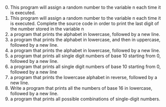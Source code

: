 0. This program will assign a random number to the variable n each time it is executed.
1. This program will assign a random number to the variable n each time it is executed. Complete the source code in order to print the last digit of the number stored in the variable n
2. a program that prints the alphabet in lowercase, followed by a new line.
3. a program that prints the alphabet in lowercase, and then in uppercase, followed by a new line.
4. a program that prints the alphabet in lowercase, followed by a new line.
5. a program that prints all single digit numbers of base 10 starting from 0, followed by a new line.
6. a program that prints all single digit numbers of base 10 starting from 0, followed by a new line
7. a program that prints the lowercase alphabet in reverse, followed by a new line.
8. Write a program that prints all the numbers of base 16 in lowercase, followed by a new line.
9. a program that prints all possible combinations of single-digit numbers.
